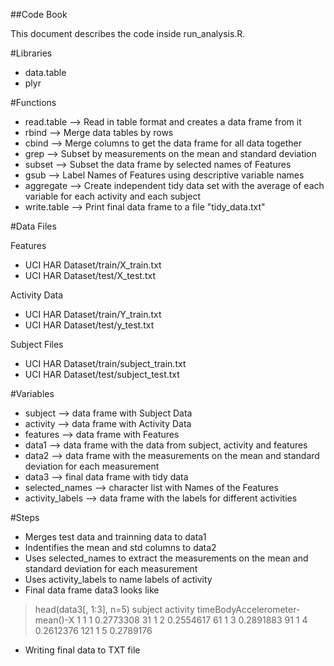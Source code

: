 ##Code Book

This document describes the code inside run_analysis.R.

#Libraries
*  data.table
*  plyr

#Functions
*  read.table --> Read in table format and creates a data frame from it
*  rbind --> Merge data tables by rows
*  cbind --> Merge columns to get the data frame for all data together
*  grep --> Subset by measurements on the mean and standard deviation
*  subset --> Subset the data frame by selected names of Features
*  gsub --> Label Names of Features using descriptive variable names
*  aggregate --> Create independent tidy data set with the average of each variable for each activity and each subject
*  write.table --> Print final data frame to a file "tidy_data.txt"

#Data Files

Features
*  UCI HAR Dataset/train/X_train.txt
*  UCI HAR Dataset/test/X_test.txt
         
Activity Data
*  UCI HAR Dataset/train/Y_train.txt 
*  UCI HAR Dataset/test/y_test.txt
              
Subject Files
*  UCI HAR Dataset/train/subject_train.txt 
*  UCI HAR Dataset/test/subject_test.txt
              
#Variables
*  subject --> data frame with Subject Data
*  activity --> data frame with Activity Data
*  features --> data frame with Features
*  data1 --> data frame with the data from subject, activity and features
*  data2 --> data frame with the measurements on the mean and standard deviation for each measurement
*  data3 --> final data frame with tidy data
*  selected_names --> character list with Names of the Features
*  activity_labels --> data frame with the labels for different activities

#Steps
*  Merges test data and trainning data to data1
*  Indentifies the mean and std columns to data2
*  Uses selected_names to extract the measurements on the mean and standard deviation for each measurement
*  Uses activity_labels to name labels of activity
*  Final data frame data3 looks like

>head(data3[, 1:3], n=5)
>    subject activity timeBodyAccelerometer-mean()-X
>1         1        1                      0.2773308
>31        1        2                      0.2554617
>61        1        3                      0.2891883
>91        1        4                      0.2612376
>121       1        5                      0.2789176

*  Writing final data to TXT file
